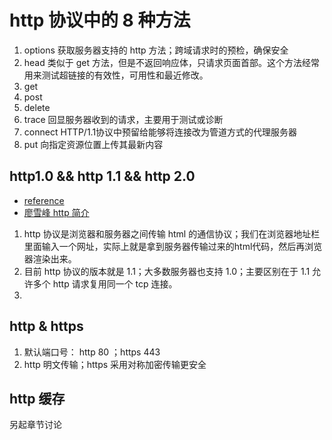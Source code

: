 # http 协议中的 8 种方法

1. options 
获取服务器支持的 http 方法；跨域请求时的预检，确保安全
2. head
类似于 get 方法，但是不返回响应体，只请求页面首部。这个方法经常用来测试超链接的有效性，可用性和最近修改。 
3. get
4. post
5. delete
6. trace
回显服务器收到的请求，主要用于测试或诊断
7. connect
HTTP/1.1协议中预留给能够将连接改为管道方式的代理服务器
8. put
向指定资源位置上传其最新内容

## http1.0 && http 1.1 && http 2.0

- [reference](https://www.jianshu.com/p/52d86558ca57)
- [廖雪峰 http 简介](https://www.liaoxuefeng.com/wiki/0014316089557264a6b348958f449949df42a6d3a2e542c000/001432011939547478fd5482deb47b08716557cc99764e0000)

1. http 协议是浏览器和服务器之间传输 html 的通信协议；我们在浏览器地址栏里面输入一个网址，实际上就是拿到服务器传输过来的html代码，然后再浏览器渲染出来。
2. 目前 http 协议的版本就是 1.1；大多数服务器也支持 1.0；主要区别在于 1.1 允许多个 http 请求复用同一个 tcp 连接。
3. 

## http & https


1. 默认端口号： http 80 ；https 443
2. http 明文传输；https 采用对称加密传输更安全

## http 缓存 

另起章节讨论






